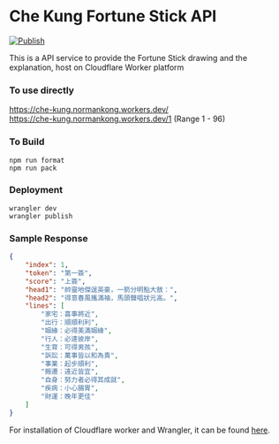 # Che Kung Fortune Stick API
[![Publish](https://github.com/normankong/che-kung-api/actions/workflows/main.yml/badge.svg)](https://github.com/normankong/che-kung-api/actions/workflows/main.yml)

This is a API service to provide the Fortune Stick drawing and the explanation, host on Cloudflare Worker platform

### To use directly
https://che-kung.normankong.workers.dev/  
https://che-kung.normankong.workers.dev/1  (Range 1 - 96)

### To Build 
```
npm run format
npm run pack
```

### Deployment
```
wrangler dev
wrangler publish
```
### Sample Response
```json
{
    "index": 1,
    "token": "第一簽",
    "score": "上簽",
    "head1": "帥靈地傑逞英豪，一箭分明點大敖：",
    "head2": "得意春風攜滿袖，馬頭聲唱狀元高。",
    "lines": [
        "家宅：喜事將近",
        "出行：順順利利",
        "姻緣：必得美滿姻緣",
        "行人：必達彼岸",
        "生育：可得男孩",
        "訴訟：萬事皆以和為貴",
        "事業：起步順利",
        "搬遷：遠近皆宜",
        "自身：努力者必得其成就",
        "疾病：小心腸胃",
        "財運：晚年更佳"
    ]
}
```

For installation of Cloudflare worker and Wrangler, it can be found [here](https://developers.cloudflare.com/workers/tooling/wrangler).

